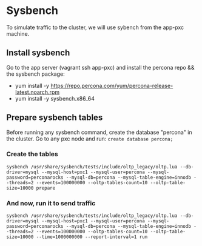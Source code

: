 # Sysbench

To simulate traffic to the cluster, we will use sybench from the app-pxc machine. 

## Install sysbench

Go to the app server (vagrant ssh app-pxc) and install the percona repo && the sysbench package:

- yum install -y https://repo.percona.com/yum/percona-release-latest.noarch.rpm
- yum install -y sysbench.x86_64

## Prepare sysbench tables

Before running any sysbench command, create the database "percona" in the cluster. Go to any pxc node and run: `create database percona;`

### Create the tables

```
sysbench /usr/share/sysbench/tests/include/oltp_legacy/oltp.lua --db-driver=mysql --mysql-host=pxc1 --mysql-user=percona --mysql-password=perconarocks --mysql-db=percona --mysql-table-engine=innodb --threads=2 --events=100000000 --oltp-tables-count=10 --oltp-table-size=10000 prepare
```

### And now, run it to send traffic

```
sysbench /usr/share/sysbench/tests/include/oltp_legacy/oltp.lua --db-driver=mysql --mysql-host=pxc1 --mysql-user=percona --mysql-password=perconarocks --mysql-db=percona --mysql-table-engine=innodb --threads=2 --events=100000000 --oltp-tables-count=10 --oltp-table-size=10000 --time=1000000000 --report-interval=1 run
```

## 

